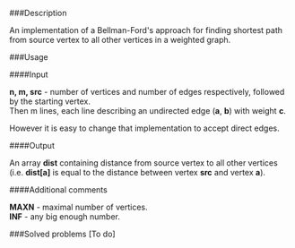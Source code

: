 ###Description

An implementation of a Bellman-Ford's approach for finding shortest path from source vertex to all other vertices in a weighted graph.

###Usage

####Input

<b>n, m, src</b> - number of vertices and number of edges respectively, followed by the starting vertex.<br>
Then m lines, each line describing an undirected edge (<b>a</b>, <b>b</b>) with weight <b>c</b>. <br> 

However it is easy to change that implementation to accept direct edges.

####Output

An array <b>dist</b> containing distance from source vertex to all other vertices (i.e. <b>dist[a]</b> is equal to the distance between vertex <b>src</b> and vertex <b>a</b>).

####Additional comments

<b>MAXN</b> - maximal number of vertices. <br>
<b>INF</b>  - any big enough number. <br>


###Solved problems
[To do]
